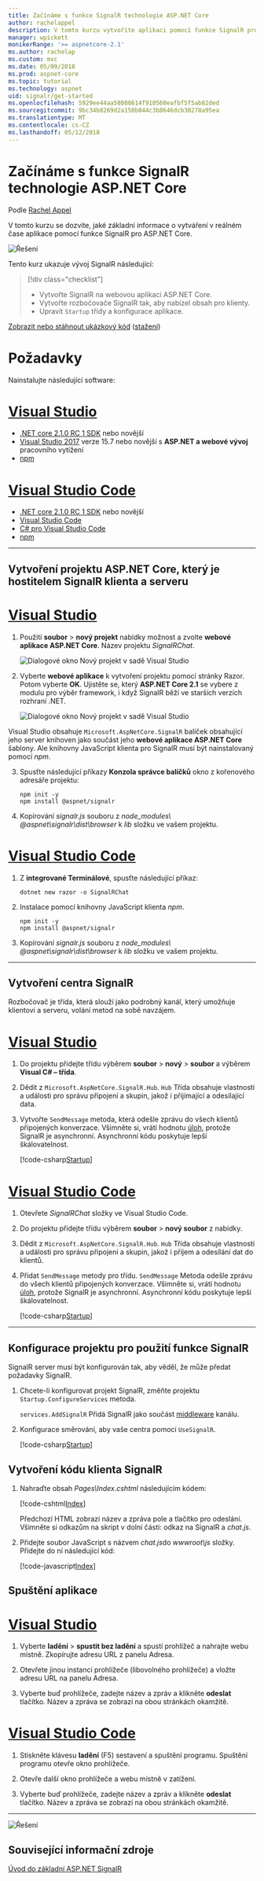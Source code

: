 ```yaml
---
title: Začínáme s funkce SignalR technologie ASP.NET Core
author: rachelappel
description: V tomto kurzu vytvoříte aplikaci pomocí funkce SignalR pro ASP.NET Core.
manager: wpickett
monikerRange: '>= aspnetcore-2.1'
ms.author: rachelap
ms.custom: mvc
ms.date: 05/09/2018
ms.prod: aspnet-core
ms.topic: tutorial
ms.technology: aspnet
uid: signalr/get-started
ms.openlocfilehash: 5929ee44aa58088614f910560eafbf5f5ab82ded
ms.sourcegitcommit: 9bc34b8269d2a150b844c3b8646dcb30278a95ea
ms.translationtype: MT
ms.contentlocale: cs-CZ
ms.lasthandoff: 05/12/2018
---
```

# <a name="get-started-with-signalr-on-aspnet-core"></a>Začínáme s funkce SignalR technologie ASP.NET Core

Podle [Rachel Appel](https://twitter.com/rachelappel)

V tomto kurzu se dozvíte, jaké základní informace o vytváření v reálném čase aplikace pomocí funkce SignalR pro ASP.NET Core.

   ![Řešení](get-started/_static/signalr-get-started-finished.png)

Tento kurz ukazuje vývoj SignalR následující:

> [!div class="checklist"]
> * Vytvořte SignalR na webovou aplikaci ASP.NET Core.
> * Vytvořte rozbočovače SignalR tak, aby nabízel obsah pro klienty.
> * Upravit `Startup` třídy a konfigurace aplikace.

[Zobrazit nebo stáhnout ukázkový kód](https://github.com/aspnet/Docs/tree/master/aspnetcore/signalr/get-started/sample/) ([stažení](xref:tutorials/index#how-to-download-a-sample))

# <a name="prerequisites"></a>Požadavky

Nainstalujte následující software:

# <a name="visual-studiotabvisual-studio"></a>[Visual Studio](#tab/visual-studio)

* [.NET core 2.1.0 RC 1 SDK](https://www.microsoft.com/net/download/dotnet-core/sdk-2.1.300-rc1) nebo novější
* [Visual Studio 2017](https://www.visualstudio.com/downloads/) verze 15.7 nebo novější s **ASP.NET a webové vývoj** pracovního vytížení
* [npm](https://www.npmjs.com/get-npm)

# <a name="visual-studio-codetabvisual-studio-code"></a>[Visual Studio Code](#tab/visual-studio-code)

* [.NET core 2.1.0 RC 1 SDK](https://www.microsoft.com/net/download/dotnet-core/sdk-2.1.300-rc1) nebo novější
* [Visual Studio Code](https://code.visualstudio.com/download)
* [C# pro Visual Studio Code](https://marketplace.visualstudio.com/items?itemName=ms-vscode.csharp)
* [npm](https://www.npmjs.com/get-npm)

-----

## <a name="create-an-aspnet-core-project-that-hosts-signalr-client-and-server"></a>Vytvoření projektu ASP.NET Core, který je hostitelem SignalR klienta a serveru

# <a name="visual-studiotabvisual-studio"></a>[Visual Studio](#tab/visual-studio/)

1. Použití **soubor** > **nový projekt** nabídky možnost a zvolte **webové aplikace ASP.NET Core**. Název projektu *SignalRChat*.

   ![Dialogové okno Nový projekt v sadě Visual Studio](get-started/_static/signalr-new-project-dialog.png)

2. Vyberte **webové aplikace** k vytvoření projektu pomocí stránky Razor. Potom vyberte **OK**. Ujistěte se, který **ASP.NET Core 2.1** se vybere z modulu pro výběr framework, i když SignalR běží ve starších verzích rozhraní .NET.

   ![Dialogové okno Nový projekt v sadě Visual Studio](get-started/_static/signalr-new-project-choose-type.png)

Visual Studio obsahuje `Microsoft.AspNetCore.SignalR` balíček obsahující jeho server knihoven jako součást jeho **webové aplikace ASP.NET Core** šablony. Ale knihovny JavaScript klienta pro SignalR musí být nainstalovaný pomocí *npm*.

3. Spusťte následující příkazy **Konzola správce balíčků** okno z kořenového adresáře projektu:

    ```console
    npm init -y
    npm install @aspnet/signalr
    ```     

4. Kopírování *signalr.js* souboru z *node_modules\\ @aspnet\signalr\dist\browser*  k *lib* složku ve vašem projektu.

# <a name="visual-studio-codetabvisual-studio-code"></a>[Visual Studio Code](#tab/visual-studio-code/)

1. Z **integrované Terminálové**, spusťte následující příkaz:

    ```console
    dotnet new razor -o SignalRChat
    ```

2. Instalace pomocí knihovny JavaScript klienta *npm*.

    ```console
    npm init -y
    npm install @aspnet/signalr
    ```

3. Kopírování *signalr.js* souboru z *node_modules\\ @aspnet\signalr\dist\browser*  k *lib* složku ve vašem projektu.

-----

## <a name="create-the-signalr-hub"></a>Vytvoření centra SignalR

Rozbočovač je třída, která slouží jako podrobný kanál, který umožňuje klientovi a serveru, volání metod na sobě navzájem.

# <a name="visual-studiotabvisual-studio"></a>[Visual Studio](#tab/visual-studio/)

1. Do projektu přidejte třídu výběrem **soubor** > **nový** > **soubor** a výběrem **Visual C# – třída**.

2. Dědit z `Microsoft.AspNetCore.SignalR.Hub`. `Hub` Třída obsahuje vlastnosti a události pro správu připojení a skupin, jakož i přijímající a odesílající data.

3. Vytvořte `SendMessage` metoda, která odešle zprávu do všech klientů připojených konverzace. Všimněte si, vrátí hodnotu [úloh](https://msdn.microsoft.com/library/system.threading.tasks.task(v=vs.110).aspx), protože SignalR je asynchronní. Asynchronní kódu poskytuje lepší škálovatelnost.

   [!code-csharp[Startup](get-started/sample/Hubs/ChatHub.cs)]

# <a name="visual-studio-codetabvisual-studio-code"></a>[Visual Studio Code](#tab/visual-studio-code/)

1. Otevřete *SignalRChat* složky ve Visual Studio Code.

2. Do projektu přidejte třídu výběrem **soubor** > **nový soubor** z nabídky.

3. Dědit z `Microsoft.AspNetCore.SignalR.Hub`. `Hub` Třída obsahuje vlastnosti a události pro správu připojení a skupin, jakož i příjem a odesílání dat do klientů.

4. Přidat `SendMessage` metody pro třídu. `SendMessage` Metoda odešle zprávu do všech klientů připojených konverzace. Všimněte si, vrátí hodnotu [úloh](/dotnet/api/system.threading.tasks.task), protože SignalR je asynchronní. Asynchronní kódu poskytuje lepší škálovatelnost.

   [!code-csharp[Startup](get-started/sample/Hubs/ChatHub.cs?range=6-12)]

-----

## <a name="configure-the-project-to-use-signalr"></a>Konfigurace projektu pro použití funkce SignalR

SignalR server musí být konfigurován tak, aby věděl, že může předat požadavky SignalR.

1. Chcete-li konfigurovat projekt SignalR, změňte projektu `Startup.ConfigureServices` metoda.

   `services.AddSignalR` Přidá SignalR jako součást [middleware](xref:fundamentals/middleware/index) kanálu.

2. Konfigurace směrování, aby vaše centra pomocí `UseSignalR`.


   [!code-csharp[Startup](get-started/sample/Startup.cs?highlight=37,57-60)]


## <a name="create-the-signalr-client-code"></a>Vytvoření kódu klienta SignalR

1. Nahraďte obsah *Pages\Index.cshtml* následujícím kódem:

   [!code-cshtml[Index](get-started/sample/Pages/Index.cshtml)]

   Předchozí HTML zobrazí název a zpráva pole a tlačítko pro odeslání. Všimněte si odkazům na skript v dolní části: odkaz na SignalR a *chat.js*.

2. Přidejte soubor JavaScript s názvem *chat.js*do *wwwroot\js* složky. Přidejte do ní následující kód:

   [!code-javascript[Index](get-started/sample/wwwroot/js/chat.js)]

## <a name="run-the-app"></a>Spuštění aplikace

# <a name="visual-studiotabvisual-studio"></a>[Visual Studio](#tab/visual-studio)

1. Vyberte **ladění** > **spustit bez ladění** a spustí prohlížeč a nahrajte webu místně. Zkopírujte adresu URL z panelu Adresa.

1. Otevřete jinou instanci prohlížeče (libovolného prohlížeče) a vložte adresu URL na panelu Adresa.

1. Vyberte buď prohlížeče, zadejte název a zpráv a klikněte **odeslat** tlačítko. Název a zpráva se zobrazí na obou stránkách okamžitě.

# <a name="visual-studio-codetabvisual-studio-code"></a>[Visual Studio Code](#tab/visual-studio-code)

1. Stiskněte klávesu **ladění** (F5) sestavení a spuštění programu. Spuštění programu otevře okno prohlížeče.

1. Otevře další okno prohlížeče a webu místně v zatížení.

1. Vyberte buď prohlížeče, zadejte název a zpráv a klikněte **odeslat** tlačítko. Název a zpráva se zobrazí na obou stránkách okamžitě.

---

  ![Řešení](get-started/_static/signalr-get-started-finished.png)

## <a name="related-resources"></a>Související informační zdroje

[Úvod do základní ASP.NET SignalR](introduction.md)
